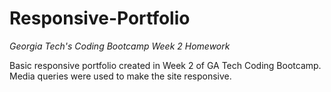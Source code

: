 # Responsive-Portfolio

*Georgia Tech's Coding Bootcamp Week 2 Homework*

Basic responsive portfolio created in Week 2 of GA Tech Coding Bootcamp. Media queries were used to make the site responsive.